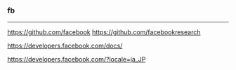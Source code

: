 ### fb

---
https://github.com/facebook
https://github.com/facebookresearch


https://developers.facebook.com/docs/

https://developers.facebook.com/?locale=ja_JP































